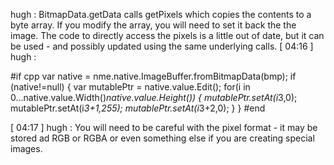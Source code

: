  hugh
:
BitmapData.getData calls getPixels which copies the contents to a byte array.  If you modify the array, you will need to set it back the the image.   The code to directly access the pixels is a little out of date, but it can be used - and possibly updated using the same underlying calls.
[
04:16
]
hugh
:

   #if cpp
      var native = nme.native.ImageBuffer.fromBitmapData(bmp);
      if (native!=null)
      {
         var mutablePtr = native.value.Edit();
         for(i in 0...native.value.Width()*native.value.Height())
         {
            mutablePtr.setAt(i*3,0);
            mutablePtr.setAt(i*3+1,255);
            mutablePtr.setAt(i*3+2,0);
         }
      }
  #end

[
04:17
]
hugh
:
You will need to be careful with the pixel format - it may be stored ad RGB or RGBA or even something else if you are creating special images.
